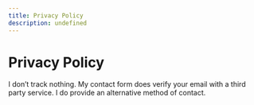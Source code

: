 ```yaml
---
title: Privacy Policy
description: undefined
---
```

# Privacy Policy

I don’t track nothing. My contact form does verify your email with a third party service. I do provide an alternative method of contact.
